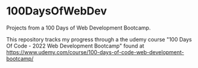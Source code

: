 # 100DaysOfWebDev

Projects from a 100 Days of Web Development Bootcamp.

This repository tracks my progress through a the udemy course "100 Days Of Code - 2022 Web Development Bootcamp" found at https://www.udemy.com/course/100-days-of-code-web-development-bootcamp/
